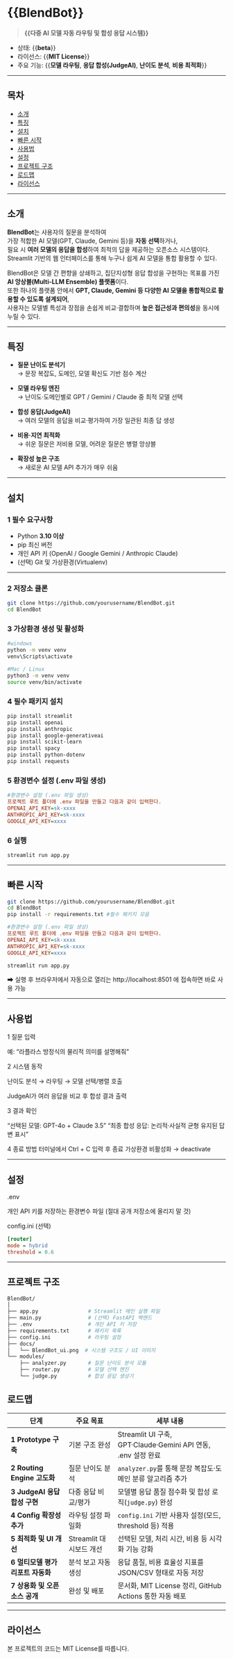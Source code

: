 # {{BlendBot}}  

> **{{다중 AI 모델 자동 라우팅 및 합성 응답 시스템}}**  

- 상태: {{**beta**}}
- 라이선스: {{**MIT License**}}
- 주요 기능: {{**모델 라우팅**, **응답 합성(JudgeAI)**, **난이도 분석**, **비용 최적화**}}
  
---
 
## 목차
- [소개](#소개)
- [특징](#특징)
- [설치](#설치)
- [빠른 시작](#빠른-시작)
- [사용법](#사용법)
- [설정](#설정)
- [프로젝트 구조](#프로젝트-구조)
- [로드맵](#로드맵)
- [라이선스](#라이선스)
  
---

## 소개
**BlendBot**는 사용자의 질문을 분석하여  
가장 적합한 AI 모델(GPT, Claude, Gemini 등)을 **자동 선택**하거나,  
필요 시 **여러 모델의 응답을 합성**하여 최적의 답을 제공하는 오픈소스 시스템이다.
Streamlit 기반의 웹 인터페이스를 통해 누구나 쉽게 AI 모델을 통합 활용할 수 있다.

BlendBot은 모델 간 편향을 상쇄하고, 
집단지성형 응답 합성을 구현하는 목표를 가진 **AI 앙상블(Multi-LLM Ensemble) 플랫폼**이다.  
또한 하나의 플랫폼 안에서 **GPT, Claude, Gemini 등 다양한 AI 모델을 통합적으로 활용할 수 있도록 설계되어**,  
사용자는 모델별 특성과 장점을 손쉽게 비교·결합하며 **높은 접근성과 편의성**을 동시에 누릴 수 있다.  

---

## 특징

-  **질문 난이도 분석기**  
  → 문장 복잡도, 도메인, 모델 확신도 기반 점수 계산  

-  **모델 라우팅 엔진**  
  → 난이도·도메인별로 GPT / Gemini / Claude 중 최적 모델 선택  

-  **합성 응답(JudgeAI)**  
  → 여러 모델의 응답을 비교·평가하여 가장 일관된 최종 답 생성  

-  **비용·지연 최적화**  
  → 쉬운 질문은 저비용 모델, 어려운 질문은 병렬 앙상블  

-  **확장성 높은 구조**  
  → 새로운 AI 모델 API 추가가 매우 쉬움  

---

##  설치

### 1️ 필수 요구사항
- Python **3.10 이상**
- pip 최신 버전
- 개인 API 키 (OpenAI / Google Gemini / Anthropic Claude)
- (선택) Git 및 가상환경(Virtualenv)

---

### 2️ 저장소 클론
```bash
git clone https://github.com/yourusername/BlendBot.git
cd BlendBot
```   
### 3️ 가상환경 생성 및 활성화
```bash
#windows
python -m venv venv
venv\Scripts\activate

#Mac / Linux
python3 -m venv venv
source venv/bin/activate
```

### 4️ 필수 패키지 설치
```bash
pip install streamlit
pip install openai
pip install anthropic
pip install google-generativeai
pip install scikit-learn
pip install spacy
pip install python-dotenv
pip install requests
```
   
### 5️ 환경변수 설정 (.env 파일 생성)
```ini
#환경변수 설정 (.env 파일 생성)
프로젝트 루트 폴더에 .env 파일을 만들고 다음과 같이 입력한다.
OPENAI_API_KEY=sk-xxxx
ANTHROPIC_API_KEY=sk-xxxx
GOOGLE_API_KEY=xxxx
```
### 6 실행 
```bash
streamlit run app.py
```

---

## 빠른 시작
```bash
git clone https://github.com/yourusername/BlendBot.git
cd BlendBot
pip install -r requirements.txt #필수 패키지 모음
```
```ini
#환경변수 설정 (.env 파일 생성)
프로젝트 루트 폴더에 .env 파일을 만들고 다음과 같이 입력한다.
OPENAI_API_KEY=sk-xxxx
ANTHROPIC_API_KEY=sk-xxxx
GOOGLE_API_KEY=xxxx
```
```bash
streamlit run app.py
```
➡ 실행 후 브라우저에서 자동으로 열리는
http://localhost:8501 에 접속하면 바로 사용 가능 

 ---

## 사용법

1️ 질문 입력

예: “라플라스 방정식의 물리적 의미를 설명해줘”

2️ 시스템 동작

난이도 분석 → 라우팅 → 모델 선택/병렬 호출

JudgeAI가 여러 응답을 비교 후 합성 결과 출력

3️ 결과 확인

 “선택된 모델: GPT-4o + Claude 3.5”
 “최종 합성 응답: 논리적·사실적 균형 유지된 답변 표시”

4️ 종료 방법
터미널에서 Ctrl + C 입력 후 종료
가상환경 비활성화 → deactivate

---

## 설정
.env

개인 API 키를 저장하는 환경변수 파일
(절대 공개 저장소에 올리지 말 것)

config.ini (선택)
```ini
[router]
mode = hybrid
threshold = 0.6
```

---

## 프로젝트 구조
```bash
BlendBot/
│
├── app.py                # Streamlit 메인 실행 파일
├── main.py               # (선택) FastAPI 백엔드
├── .env                  # 개인 API 키 저장
├── requirements.txt      # 패키지 목록
├── config.ini            # 라우팅 설정
├── docs/
│   └── BlendBot_ui.png  # 시스템 구조도 / UI 이미지
└── modules/
    ├── analyzer.py       # 질문 난이도 분석 모듈
    ├── router.py         # 모델 선택 엔진
    └── judge.py          # 합성 응답 생성기
```

## 로드맵

| 단계 | 주요 목표 | 세부 내용 |
|------|------------|------------|
| **1️ Prototype 구축** | 기본 구조 완성 | Streamlit UI 구축, GPT·Claude·Gemini API 연동, .env 설정 완료 |
| **2️ Routing Engine 고도화** | 질문 난이도 분석 | `analyzer.py`를 통해 문장 복잡도·도메인 분류 알고리즘 추가 |
| **3️ JudgeAI 응답 합성 구현** | 다중 응답 비교/평가 | 모델별 응답 품질 점수화 및 합성 로직(`judge.py`) 완성 |
| **4️ Config 확장성 추가** | 라우팅 설정 파일화 | `config.ini` 기반 사용자 설정(모드, threshold 등) 적용 |
| **5️ 최적화 및 UI 개선** | Streamlit 대시보드 개선 | 선택된 모델, 처리 시간, 비용 등 시각화 기능 강화 |
| **6️ 멀티모델 평가 리포트 자동화** | 분석 보고 자동 생성 | 응답 품질, 비용 효율성 지표를 JSON/CSV 형태로 자동 저장 |
| **7️ 상용화 및 오픈소스 공개** | 완성 및 배포 | 문서화, MIT License 정리, GitHub Actions 통한 자동 배포 |

---

## 라이선스
본 프로젝트의 코드는 MIT License를 따릅니다.
